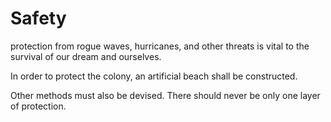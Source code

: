 # Safety

protection from rogue waves, hurricanes, and other threats is vital to the survival of our dream and ourselves.

In order to protect the colony, an artificial beach shall be constructed.

Other methods must also be devised.  There should never be only one layer of protection.
